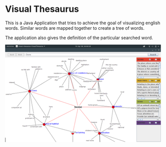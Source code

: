 # Visual Thesaurus

This is a Java Application that tries to achieve the goal of visualizing english words. Similar words are mapped together to create a tree of words.

The application also gives the definition of the particular searched word.

![](https://github.com/gitaumoses4/Visual_Thesaurus/blob/master/screenshots/Screenshot%20from%202017-04-28%2016-46-18.png?raw=true)
